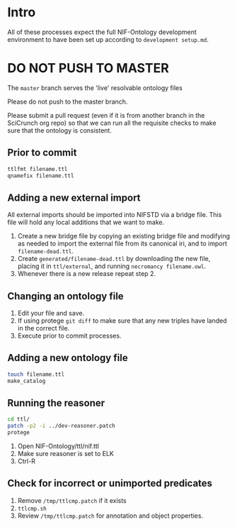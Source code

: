 # Intro
All of these processes expect the full NIF-Ontology development
environment to have been set up according to `development setup.md`.

# DO NOT PUSH TO MASTER
The `master` branch serves the 'live' resolvable ontology files

Please do not push to the master branch.

Please submit a pull request (even if it is from another branch
in the SciCrunch org repo) so that we can run all the requisite
checks to make sure that the ontology is consistent.

## Prior to commit
```bash
ttlfmt filename.ttl
qnamefix filename.ttl
```

## Adding a new external import
All external imports should be imported into NIFSTD via a bridge file.
This file will hold any local additions that we want to make.
1. Create a new bridge file by copying an existing bridge file and modifying
   as needed to import the external file from its canonical iri, and to import
   `filename-dead.ttl`.
2. Create `generated/filename-dead.ttl` by downloading the new file, placing
   it in `ttl/external`, and running `necromancy filename.owl`.
3. Whenever there is a new release repeat step 2.

## Changing an ontology file
1. Edit your file and save.
2. If using protege `git diff` to make sure that any new triples
   have landed in the correct file.
3. Execute prior to commit processes.

## Adding a new ontology file
```bash
touch filename.ttl
make_catalog
```

## Running the reasoner
```bash
cd ttl/
patch -p2 -i ../dev-reasoner.patch
protege
```
1. Open NIF-Ontology/ttl/nif.ttl
2. Make sure reasoner is set to ELK
3. Ctrl-R

## Check for incorrect or unimported predicates
1. Remove `/tmp/ttlcmp.patch` if it exists
2. `ttlcmp.sh`
3. Review `/tmp/ttlcmp.patch` for annotation and object properties.
